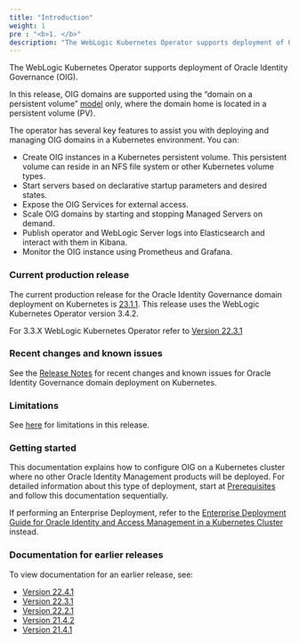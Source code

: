 ```yaml
---
title: "Introduction"
weight: 1
pre : "<b>1. </b>"
description: "The WebLogic Kubernetes Operator supports deployment of Oracle Identity Governance. Follow the instructions in this guide to set up Oracle Identity Governance domains on Kubernetes."
---
```


The WebLogic Kubernetes Operator supports deployment of Oracle Identity Governance (OIG).

In this release, OIG domains are supported using the “domain on a persistent volume”
[model](https://oracle.github.io/weblogic-kubernetes-operator/userguide/managing-domains/choosing-a-model/) only, where the domain home is located in a persistent volume (PV).

The operator has several key features to assist you with deploying and managing OIG domains in a Kubernetes
environment. You can:

* Create OIG instances in a Kubernetes persistent volume. This persistent volume can reside in an NFS file system or other Kubernetes volume types.
* Start servers based on declarative startup parameters and desired states.
* Expose the OIG Services for external access.
* Scale OIG domains by starting and stopping Managed Servers on demand.
* Publish operator and WebLogic Server logs into Elasticsearch and interact with them in Kibana.
* Monitor the OIG instance using Prometheus and Grafana.

### Current production release

The current production release for the Oracle Identity Governance domain deployment on Kubernetes is [23.1.1](https://github.com/oracle/fmw-kubernetes/releases). This release uses the WebLogic Kubernetes Operator version 3.4.2.

For 3.3.X WebLogic Kubernetes Operator refer to [Version 22.3.1](https://oracle.github.io/fmw-kubernetes/22.3.1/oig/)

### Recent changes and known issues

See the [Release Notes](../release-notes) for recent changes and known issues for Oracle Identity Governance domain deployment on Kubernetes.

### Limitations

See [here](../prerequisites#limitations) for limitations in this release.

### Getting started

This documentation explains how to configure OIG on a Kubernetes cluster where no other Oracle Identity Management products will be deployed. For detailed information about this type of deployment, start at [Prerequisites](../prerequisites) and follow this documentation sequentially.

If performing an Enterprise Deployment, refer to the [Enterprise Deployment Guide for Oracle Identity and Access Management in a Kubernetes Cluster](https://docs.oracle.com/en/middleware/fusion-middleware/12.2.1.4/ikedg/index.html) instead.

### Documentation for earlier releases

To view documentation for an earlier release, see:

* [Version 22.4.1](https://oracle.github.io/fmw-kubernetes/22.4.1/oig/)
* [Version 22.3.1](https://oracle.github.io/fmw-kubernetes/22.3.1/oig/)
* [Version 22.2.1](https://oracle.github.io/fmw-kubernetes/22.2.1/oig/)
* [Version 21.4.2](https://oracle.github.io/fmw-kubernetes/21.4.2/oig/)
* [Version 21.4.1](https://oracle.github.io/fmw-kubernetes/21.4.1/oig/)
